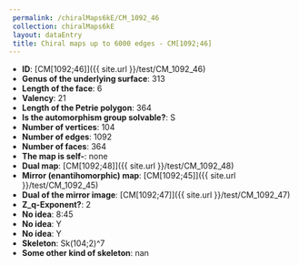 ```yaml
--- 
 permalink: /chiralMaps6kE/CM_1092_46 
 collection: chiralMaps6kE
 layout: dataEntry
 title: Chiral maps up to 6000 edges - CM[1092;46]
---
```


- **ID**: [CM[1092;46]]({{ site.url }}/test/CM_1092_46)
- **Genus of the underlying surface**: 313
- **Length of the face**: 6
- **Valency**: 21
- **Length of the Petrie polygon**: 364
- **Is the automorphism group solvable?**: S
- **Number of vertices**: 104
- **Number of edges**: 1092
- **Number of faces**: 364
- **The map is self-**: none
- **Dual map**: [CM[1092;48]]({{ site.url }}/test/CM_1092_48)
- **Mirror (enantihomorphic) map**: [CM[1092;45]]({{ site.url }}/test/CM_1092_45)
- **Dual of the mirror image**: [CM[1092;47]]({{ site.url }}/test/CM_1092_47)
- **Z_q-Exponent?**: 2
- **No idea**:  8:45
- **No idea**: Y
- **No idea**: Y
- **Skeleton**: Sk(104;2)^7
- **Some other kind of skeleton**: nan
